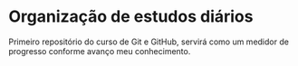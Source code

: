 # Organização de estudos diários
 Primeiro repositório do curso de Git e GitHub, servirá como um medidor de progresso conforme avanço meu conhecimento.